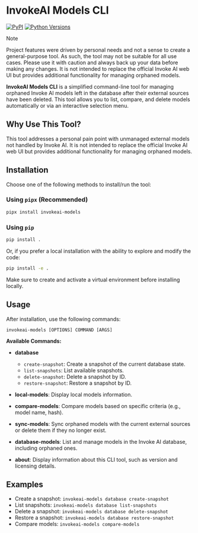 # InvokeAI Models CLI


[![PyPI](https://img.shields.io/pypi/v/invokeai-models)](https://pypi.org/project/invokeai-models/)
[![Python Versions](https://img.shields.io/pypi/pyversions/invokeai-models)](https://pypi.org/project/invokeai-models/)

> [!NOTE]
> Project features were driven by personal needs and not a sense to create a general-purpose tool. As such, the tool may not be suitable for all use cases. Please use it with caution and always back up your data before making any changes. It is not intended to replace the official Invoke AI web UI but provides additional functionality for managing orphaned models.





**InvokeAI Models CLI** is a simplified command-line tool for managing orphaned Invoke AI models left in the database after their external sources have been deleted. This tool allows you to list, compare, and delete models automatically or via an interactive selection menu.

## Why Use This Tool?

This tool addresses a personal pain point with unmanaged external models not handled by Invoke AI. It is not intended to replace the official Invoke AI web UI but provides additional functionality for managing orphaned models.

## Installation

Choose one of the following methods to install/run the tool:

### Using `pipx` (Recommended)

```bash
pipx install invokeai-models
```

### Using `pip`

```bash
pip install .
```

Or, if you prefer a local installation with the ability to explore and modify the code:

```bash
pip install -e .
```

Make sure to create and activate a virtual environment before installing locally.

## Usage

After installation, use the following commands:

```
invokeai-models [OPTIONS] COMMAND [ARGS]
```

**Available Commands:**

- **database**
  - `create-snapshot`: Create a snapshot of the current database state.
  - `list-snapshots`: List available snapshots.
  - `delete-snapshot`: Delete a snapshot by ID.
  - `restore-snapshot`: Restore a snapshot by ID.

- **local-models**: Display local models information.

- **compare-models**: Compare models based on specific criteria (e.g., model name, hash).

- **sync-models**: Sync orphaned models with the current external sources or delete them if they no longer exist.

- **database-models**: List and manage models in the Invoke AI database, including orphaned ones.

- **about**: Display information about this CLI tool, such as version and licensing details.

## Examples

- Create a snapshot: `invokeai-models database create-snapshot`
- List snapshots: `invokeai-models database list-snapshots`
- Delete a snapshot: `invokeai-models database delete-snapshot`
- Restore a snapshot: `invokeai-models database restore-snapshot`
- Compare models: `invokeai-models compare-models`